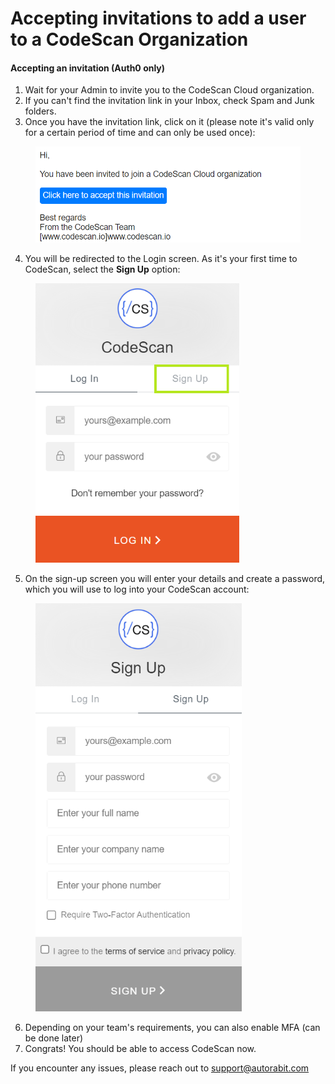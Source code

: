 # Accepting invitations to add a user to a CodeScan Organization

#### Accepting an invitation (Auth0 only)

1. Wait for your Admin to invite you to the CodeScan Cloud organization.
2. If you can't find the invitation link in your Inbox, check Spam and Junk folders.
3. Once you have the invitation link, click on it (please note it's valid only for a certain period of time and can only be used once):

<figure><img src="../../../../../.gitbook/assets/image (12) (1) (1) (1) (1) (1) (1) (1) (1) (1) (1) (1) (1) (1).png" alt="" width="548"><figcaption></figcaption></figure>

4. You will be redirected to the Login screen. As it's your first time to CodeScan, select the **Sign Up** option:

<figure><img src="../../../../../.gitbook/assets/image (13) (1) (1) (1) (1) (1) (1) (1) (1) (1) (1) (1) (1).png" alt="" width="326"><figcaption></figcaption></figure>

5. On the sign-up screen you will enter your details and create a password, which you will use to log into your CodeScan account:

<figure><img src="../../../../../.gitbook/assets/image (14) (1) (1) (1) (1) (1) (1) (1) (1) (1) (1) (1).png" alt="" width="330"><figcaption></figcaption></figure>

6. Depending on your team's requirements, you can also enable MFA (can be done later)
7. Congrats! You should be able to access CodeScan now.

If you encounter any issues, please reach out to [support@autorabit.com](mailto:support@autorabit.com)
